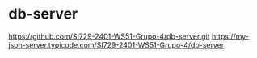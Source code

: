 # db-server
https://github.com/SI729-2401-WS51-Grupo-4/db-server.git
https://my-json-server.typicode.com/SI729-2401-WS51-Grupo-4/db-server
